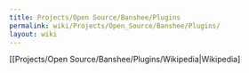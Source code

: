 ```yaml
---
title: Projects/Open Source/Banshee/Plugins
permalink: wiki/Projects/Open_Source/Banshee/Plugins/
layout: wiki
---
```


\[\[Projects/Open Source/Banshee/Plugins/Wikipedia|Wikipedia\]
